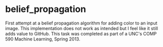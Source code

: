 # belief_propagation

First attempt at a belief propagation algorithm for adding color to an input image.
This implementation does not work as intended but I feel like it still adds value to GitHub.
This task was completed as part of a UNC's COMP 590 Machine Learning, Spring 2013.
